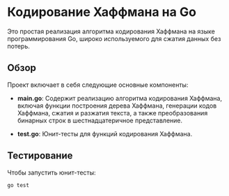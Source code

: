 # Кодирование Хаффмана на Go
 
Это простая реализация алгоритма кодирования Хаффмана на языке программирования Go, широко используемого для сжатия данных без потерь.
 
## Обзор
 
Проект включает в себя следующие основные компоненты:
 
- **main.go**: Содержит реализацию алгоритма кодирования Хаффмана, включая функции построения дерева Хаффмана, генерации кодов Хаффмана, сжатия и разжатия текста, а также преобразования бинарных строк в шестнадцатеричное представление.
 
- **test.go**: Юнит-тесты для функций кодирования Хаффмана.
 
## Тестирование
 
Чтобы запустить юнит-тесты:
 
```bash
go test
